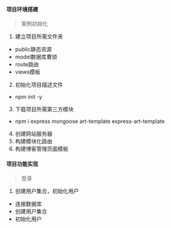 #### 项目环境搭建
> 案例初始化
1. 建立项目所需文件夹
- public静态资源
- model数据库曹锁
- route路由
- views模板
2. 初始化项目描述文件
- npm init -y
3. 下载项目所需第三方模块
- npm i express mongoose art-template express-art-template
4. 创建网站服务器
5. 构建模块化路由
6. 构建博客管理页面模板
#### 项目功能实现
> 登录
1. 创建用户集合，初始化用户
- 连接数据库
- 创建用户集合
- 初始化用户